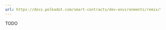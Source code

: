 ```yaml
---
url: https://docs.polkadot.com/smart-contracts/dev-environments/remix/troubleshooting/
---
```


TODO

